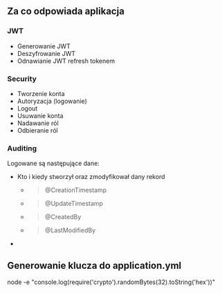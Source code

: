 ## Za co odpowiada aplikacja
### JWT

- Generowanie JWT
- Deszyfrowanie JWT 
- Odnawianie JWT refresh tokenem

### Security
- Tworzenie konta
- Autoryzacja (logowanie)
- Logout
- Usuwanie konta
- Nadawanie ról
- Odbieranie ról

### Auditing
Logowane są następujące dane:

- Kto i kiedy stworzył oraz zmodyfikował dany rekord 
    - > @CreationTimestamp
    - > @UpdateTimestamp
    - > @CreatedBy
    - > @LastModifiedBy
-

## Generowanie klucza do application.yml
node -e "console.log(require('crypto').randomBytes(32).toString('hex'))"